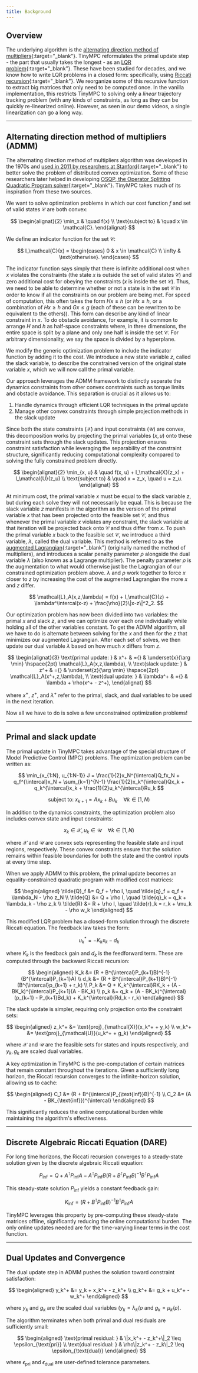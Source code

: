 ```yaml
---
title: Background
---
```


## Overview

The underlying algorithm is the [alternating direction method of multipliers](https://stanford.edu/~boyd/admm.html){:target="_blank"}. TinyMPC reformulates the primal update step - the part that usually takes the longest - as an [LQR problem](https://en.wikipedia.org/wiki/Linear%E2%80%93quadratic_regulator){:target="_blank"}. These have been studied for decades, and we know how to write LQR problems in a closed form: specifically, using [Riccati recursion](https://en.wikipedia.org/wiki/Algebraic_Riccati_equation){:target="_blank"}. We reorganize some of this recursive function to extract big matrices that only need to be computed once. In the vanilla implementation, this restricts TinyMPC to solving only a *linear* trajectory tracking problem (with any kinds of constraints, as long as they can be quickly re-linearized online). However, as seen in our demo videos, a single linearization can go a long way.

---

## Alternating direction method of multipliers (ADMM)

The alternating direction method of multipliers algorithm was developed in the 1970s and [used in 2011 by researchers at Stanford](https://stanford.edu/~boyd/papers/pdf/admm_distr_stats.pdf){:target="_blank"} to better solve the problem of distributed convex optimization. Some of these researchers later helped in developing [OSQP, the Operator Splitting Quadratic Program solver](https://osqp.org/){:target="_blank"}. TinyMPC takes much of its inspiration from these two sources.

We want to solve optimization problems in which our cost function $f$ and set of valid states $\mathcal{C}$ are both convex:

$$
\begin{alignat}{2}
\min_x & \quad f(x) \\
\text{subject to} & \quad x \in \mathcal{C}.
\end{alignat}
$$

We define an indicator function for the set $\mathcal{C}$:

$$
I_\mathcal{C}(x) =
\begin{cases}
0 & x \in \mathcal{C} \\
\infty & \text{otherwise}.
\end{cases}
$$

The indicator function says simply that there is infinite additional cost when $x$ violates the constraints (the state $x$ is outside the set of valid states $\mathcal{C}$) and zero additional cost for obeying the constraints ($x$ is inside the set $\mathcal{C}$). Thus, we need to be able to determine whether or not a state is in the set $\mathcal{C}$ in order to know if all the constraints on our problem are being met. For speed of computation, this often takes the form $Hx \geq h$ (or $Hx \leq h$, or a combination of $Hx \geq h$ and $Gx \leq g$ (each of these can be rewritten to be equivalent to the others)). This form can describe any kind of linear constraint in $x$. To do obstacle avoidance, for example, it is common to arrange $H$ and $h$ as half-space constraints where, in three dimensions, the entire space is split by a plane and only one half is inside the set $\mathcal{C}$. For arbitrary dimensionality, we say the space is divided by a hyperplane.

We modify the generic optimization problem to include the indicator function by adding it to the cost. We introduce a new state variable $z$, called the slack variable, to describe the constrained version of the original state variable $x$, which we will now call the primal variable.

Our approach leverages the ADMM framework to distinctly separate the dynamics constraints from other convex constraints such as torque limits and obstacle avoidance. This separation is crucial as it allows us to:
1. Handle dynamics through efficient LQR techniques in the primal update
2. Manage other convex constraints through simple projection methods in the slack update

Since both the state constraints ($\mathcal{X}$) and input constraints ($\mathcal{U}$) are convex, this decomposition works by projecting the primal variables ($x, u$) onto these constraint sets through the slack updates. This projection ensures constraint satisfaction while leveraging the separability of the constraint structure, significantly reducing computational complexity compared to solving the fully constrained problem directly.




<!-- $$
\begin{alignat}{2}
\min_x & \quad f(x) + I_\mathcal{C}(z) \\
\text{subject to} & \quad x = z.
\end{alignat}
$$ -->

$$
\begin{alignat}{2}
\min_{x, u} & \quad f(x, u) + I_\mathcal{X}(z_x) + I_\mathcal{U}(z_u) \\
\text{subject to} & \quad x = z_x, \quad u = z_u.
\end{alignat}
$$


At minimum cost, the primal variable $x$ must be equal to the slack variable $z$, but during each solve they will not necessarily be equal. This is because the slack variable $z$ manifests in the algorithm as the version of the primal variable $x$ that has been projected onto the feasible set $\mathcal{C}$, and thus whenever the primal variable $x$ violates any constraint, the slack variable at that iteration will be projected back onto $\mathcal{C}$ and thus differ from $x$. To push the primal variable $x$ back to the feasible set $\mathcal{C}$, we introduce a third variable, $\lambda$, called the dual variable. This method is referred to as the [augmented Lagrangian](https://en.wikipedia.org/wiki/Augmented_Lagrangian_method){:target="_blank"} (originally named the method of multipliers), and introduces a scalar penalty parameter $\rho$ alongside the dual variable $\lambda$ (also known as a Lagrange multiplier). The penalty parameter $\rho$ is the augmentation to what would otherwise just be the Lagrangian of our constrained optimization problem above. $\lambda$ and $\rho$ work together to force $x$ closer to $z$ by increasing the cost of the augmented Lagrangian the more $x$ and $z$ differ.

$$
\mathcal{L}_A(x,z,\lambda) = f(x) + I_\mathcal{C}(z) + \lambda^\intercal(x-z) + \frac{\rho}{2}\|x-z\|^2_2.
$$

Our optimization problem has now been divided into two variables: the primal $x$ and slack $z$, and we can optimize over each one individually while holding all of the other variables constant. To get the ADMM algorithm, all we have to do is alternate between solving for the $x$ and then for the $z$ that minimizes our augmented Lagrangian. After each set of solves, we then update our dual variable $\lambda$ based on how much $x$ differs from $z$.

$$
\begin{alignat}{3}
\text{primal update: } & x^+ & ={} & \underset{x}{\arg \min} \hspace{2pt} \mathcal{L}_A(x,z,\lambda), \\
\text{slack update: } & z^+ & ={} & \underset{z}{\arg \min} \hspace{2pt} \mathcal{L}_A(x^+,z,\lambda), \\
\text{dual update: } & \lambda^+ & ={} & \lambda + \rho(x^+ - z^+),
\end{alignat}
$$

where $x^+$, $z^+$, and $\lambda^+$ refer to the primal, slack, and dual variables to be used in the next iteration.

Now all we have to do is solve a few unconstrained optimization problems!

<!-- ## TODO: primal and slack update and discrete algebraic riccati equation -->
---

## Primal and slack update

The primal update in TinyMPC takes advantage of the special structure of Model Predictive Control (MPC) problems. The optimization problem can be written as:

$$
\min_{x_{1:N}, u_{1:N-1}} J = \frac{1}{2}x_N^{\intercal}Q_fx_N + q_f^{\intercal}x_N + \sum_{k=1}^{N-1} \frac{1}{2}x_k^{\intercal}Qx_k + q_k^{\intercal}x_k + \frac{1}{2}u_k^{\intercal}Ru_k
$$

$$
\text{subject to: } x_{k+1} = Ax_k + Bu_k \quad \forall k \in [1,N)
$$

In addition to the dynamics constraints, the optimization problem also includes convex state and input constraints:

$$
x_k \in \mathcal{X}, u_k \in \mathcal{U} \quad \forall k \in [1,N)
$$

where $\mathcal{X}$ and $\mathcal{U}$ are convex sets representing the feasible state and input regions, respectively. These convex constraints ensure that the solution remains within feasible boundaries for both the state and the control inputs at every time step.

When we apply ADMM to this problem, the primal update becomes an equality-constrained quadratic program with modified cost matrices:

$$
\begin{aligned}
\tilde{Q}_f &= Q_f + \rho I, \quad \tilde{q}_f = q_f + \lambda_N - \rho z_N \\
\tilde{Q} &= Q + \rho I, \quad \tilde{q}_k = q_k + \lambda_k - \rho z_k \\
\tilde{R} &= R + \rho I, \quad \tilde{r}_k = r_k + \mu_k - \rho w_k
\end{aligned}
$$

This modified LQR problem has a closed-form solution through the discrete Riccati equation. The feedback law takes the form:

$$
u_k^* = -K_kx_k - d_k
$$

where $K_k$ is the feedback gain and $d_k$ is the feedforward term. These are computed through the backward Riccati recursion:

$$
\begin{aligned}
K_k &= (R + B^{\intercal}P_{k+1}B)^{-1}(B^{\intercal}P_{k+1}A) \\
d_k &= (R + B^{\intercal}P_{k+1}B)^{-1}(B^{\intercal}p_{k+1} + r_k) \\
P_k &= Q + K_k^{\intercal}RK_k + (A - BK_k)^{\intercal}P_{k+1}(A - BK_k) \\
p_k &= q_k + (A - BK_k)^{\intercal}(p_{k+1} - P_{k+1}Bd_k) + K_k^{\intercal}(Rd_k - r_k)
\end{aligned}
$$

The slack update is simpler, requiring only projection onto the constraint sets:

$$
\begin{aligned}
z_k^+ &= \text{proj}_{\mathcal{X}}(x_k^+ + y_k) \\
w_k^+ &= \text{proj}_{\mathcal{U}}(u_k^+ + g_k)
\end{aligned}
$$

where $\mathcal{X}$ and $\mathcal{U}$ are the feasible sets for states and inputs respectively, and $y_k, g_k$ are scaled dual variables.

A key optimization in TinyMPC is the pre-computation of certain matrices that remain constant throughout the iterations. Given a sufficiently long horizon, the Riccati recursion converges to the infinite-horizon solution, allowing us to cache:

$$
\begin{aligned}
C_1 &= (R + B^{\intercal}P_{\text{inf}}B)^{-1} \\
C_2 &= (A - BK_{\text{inf}})^{\intercal}
\end{aligned}
$$

This significantly reduces the online computational burden while maintaining the algorithm's effectiveness.

---

## Discrete Algebraic Riccati Equation (DARE)

For long time horizons, the Riccati recursion converges to a steady-state solution given by the discrete algebraic Riccati equation:

$$
P_{\text{inf}} = Q + A^{\intercal}P_{\text{inf}}A - A^{\intercal}P_{\text{inf}}B(R + B^{\intercal}P_{\text{inf}}B)^{-1}B^{\intercal}P_{\text{inf}}A
$$

This steady-state solution $P_{\text{inf}}$ yields a constant feedback gain:

$$
K_{\text{inf}} = (R + B^{\intercal}P_{\text{inf}}B)^{-1}B^{\intercal}P_{\text{inf}}A
$$

TinyMPC leverages this property by pre-computing these steady-state matrices offline, significantly reducing the online computational burden. The only online updates needed are for the time-varying linear terms in the cost function.

---

## Dual Updates and Convergence

The dual update step in ADMM pushes the solution toward constraint satisfaction:

$$
\begin{aligned}
y_k^+ &= y_k + x_k^+ - z_k^+ \\
g_k^+ &= g_k + u_k^+ - w_k^+
\end{aligned}
$$

where $y_k$ and $g_k$ are the scaled dual variables ($y_k = \lambda_k/\rho$ and $g_k = \mu_k/\rho$).

The algorithm terminates when both primal and dual residuals are sufficiently small:

$$
\begin{aligned}
\text{primal residual: } & \|x_k^+ - z_k^+\|_2 \leq \epsilon_{\text{pri}} \\
\text{dual residual: } & \rho\|z_k^+ - z_k\|_2 \leq \epsilon_{\text{dual}}
\end{aligned}
$$

where $\epsilon_{\text{pri}}$ and $\epsilon_{\text{dual}}$ are user-defined tolerance parameters.


<!--
this is an example of `code` in markdown
<!-- ``` py (or c or cpp) title="<custom title>" { .yaml .no-copy } --/>
``` julia
# This is a function
function function(x):
    return x**2 # (1)
```

1.  :man_raising_hand: I'm a code annotation! I can contain `code`, __formatted
    text__, images, ... basically anything that can be written in Markdown.

<!-- 
1.  :man_raising_hand: I'm $\beta$ $\int_5^{3x^2}$ a code annotation! I can contain `code`, __formatted
    text__, images, ... basically anything that can be written in Markdown.
-->

<!-- 
Hi this is something I am writing. (1)
{.annotate}

1. Hi this is an annotation with $\int_5^{3x^2}\sin(t) dt$, <span style="color:blue">some *colorful* text</span>, and emojis: :material-rocket:
-->